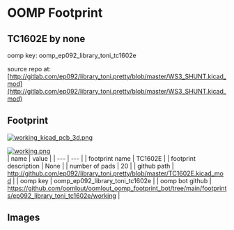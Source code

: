 # OOMP Footprint  
## TC1602E  by none  
  
oomp key: oomp_ep092_library_toni_tc1602e  
  
source repo at: [http://gitlab.com/ep092/library_toni.pretty/blob/master/WS3_SHUNT.kicad_mod](http://gitlab.com/ep092/library_toni.pretty/blob/master/WS3_SHUNT.kicad_mod)  
## Footprint  
  
[![working_kicad_pcb_3d.png](working_kicad_pcb_3d_600.png)](working_kicad_pcb_3d.png)  
  
[![working.png](working_600.png)](working.png)  
| name | value | 
| --- | --- | 
| footprint name | TC1602E | 
| footprint description | None | 
| number of pads | 20 | 
| github path | http://github.com/ep092/library_toni.pretty/blob/master/TC1602E.kicad_mod | 
| oomp key | oomp_ep092_library_toni_tc1602e | 
| oomp bot github | https://github.com/oomlout/oomlout_oomp_footprint_bot/tree/main/footprints/ep092_library_toni_tc1602e/working | 
## Images  
